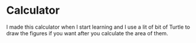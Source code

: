 # Calculator
I made this calculator when I start learning and I use a lit of bit of Turtle to draw the figures if you want after you calculate the area of them.
